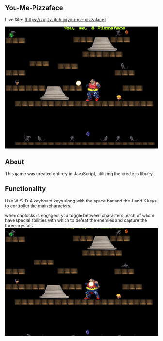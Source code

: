 ## You-Me-Pizzaface

Live Site: [https://zojitra.itch.io/you-me-pizzaface]

![Desktop](pizza1.png)


## About

This game was created entirely in JavaScript, utilizing the create.js library.

## Functionality

Use W-S-D-A keyboard keys along with the space bar and the J and K keys to controller the main characters.

when caplocks is engaged, you toggle between characters, each of whom have special abilities with which to defeat the enemies and capture the three crystals
![Desktop](pizza2.png)
